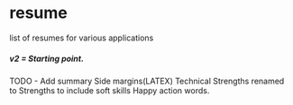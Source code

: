 # resume
list of resumes for various applications

##### v2 = Starting point. 
TODO - 
Add summary
Side margins(LATEX)
Technical Strengths renamed to Strengths to include soft skills
Happy action words.
